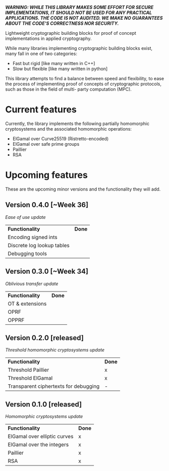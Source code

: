 **_WARNING: WHILE THIS LIBRARY MAKES SOME EFFORT FOR SECURE IMPLEMENTATIONS, IT SHOULD NOT BE USED FOR ANY PRACTICAL APPLICATIONS. THE CODE IS NOT AUDITED. WE MAKE NO GUARANTEES ABOUT THE CODE'S CORRECTNESS NOR SECURITY._**

Lightweight cryptographic building blocks for proof of concept implementations in applied
cryptography.

While many libraries implementing cryptographic building blocks exist, many fall in one of two
categories:
- Fast but rigid [like many written in C++]
- Slow but flexible [like many written in python]

This library attempts to find a balance between speed and flexibility, to ease the process of
implementing proof of concepts of cryptographic protocols, such as those in the field of multi-
party computation (MPC).

# Current features
Currently, the library implements the following partially homomorphic cryptosystems and the associated homomorphic
operations:
- ElGamal over Curve25519 (Ristretto-encoded)
- ElGamal over safe prime groups
- Paillier
- RSA

# Upcoming features
These are the upcoming minor versions and the functionality they will add.

## Version 0.4.0 [~Week 36]
_Ease of use update_
<table>
    <tr><td><b>Functionality</b></td><td><b>Done</b></td></tr>
    <tr><td>Encoding signed ints</td> <td></td></tr>
    <tr><td>Discrete log lookup tables</td><td> </td></tr>
    <tr><td>Debugging tools</td><td> </td></tr>
</table>

## Version 0.3.0 [~Week 34]
_Oblivious transfer update_
<table>
    <tr><td><b>Functionality</b></td><td><b>Done</b></td></tr>
    <tr><td>OT & extensions</td> <td></td></tr>
    <tr><td>OPRF</td><td> </td></tr>
    <tr><td>OPPRF</td><td> </td></tr>
</table>

## Version 0.2.0 [released]
_Threshold homomorphic cryptosystems update_
<table>
    <tr><td><b>Functionality</b></td><td><b>Done</b></td></tr>
    <tr><td>Threshold Paillier</td><td>x</td></tr>
    <tr><td>Threshold ElGamal</td><td>x</td></tr>
    <tr><td>Transparent ciphertexts for debugging</td><td>-</td></tr>
</table>

## Version 0.1.0 [released]
_Homomorphic cryptosystems update_
<table>
    <tr><td><b>Functionality</b></td><td><b>Done</b></td></tr>
    <tr><td>ElGamal over elliptic curves</td><td>x</td></tr>
    <tr><td>ElGamal over the integers</td><td>x</td></tr>
    <tr><td>Paillier</td><td>x</td></tr>
    <tr><td>RSA</td><td>x</td></tr>
</table>
